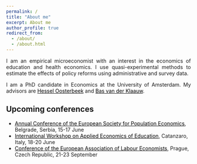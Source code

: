 ```yaml
---
permalink: /
title: "About me"
excerpt: About me
author_profile: true
redirect_from: 
  - /about/
  - /about.html
---
```


<p align="justify">  
I am an empirical microeconomist with an interest in the economics of education and health economics. I use quasi-experimental methods to estimate the effects of policy reforms using administrative and survey data.   
</p>
<p align="justify">
I am a PhD candidate in Economics at the University of Amsterdam. My advisors are <a href="https://oosterbeek.economists.nl" style="color: black;">Hessel Oosterbeek</a> and <a href="https://personal.vu.nl/b.vander.klaauw/" style="color: black;">Bas van der Klaauw</a>.
</p>

## Upcoming conferences

- <a href="https://espebelgrade2023.com" style="color: black;">Annual Conference of the European Society for Population Economics</a>, Belgrade, Serbia, 15-17 June
- <a href="https://www.iwaee.org/home/" style="color: black;">International Workshop on Applied Economics of Education</a>, Catanzaro, Italy, 18-20 June
- <a href="https://eale2023prague.eu" style="color: black;">Conference of the European Association of Labour Economists</a>, Prague, Czech Republic, 21-23 September
